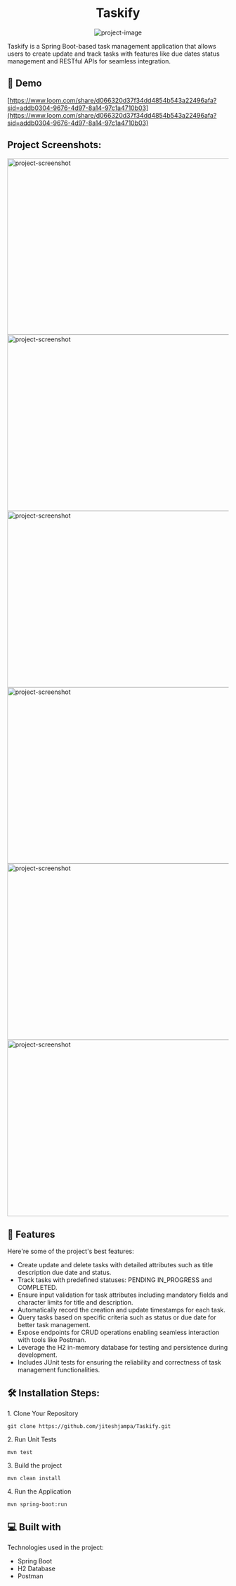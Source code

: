 <h1 align="center" id="title">Taskify</h1>

<p align="center"><img src="https://socialify.git.ci/jiteshjampa/Taskify/image?language=1&amp;name=1&amp;owner=1&amp;pattern=Solid&amp;theme=Dark" alt="project-image"></p>

<p id="description">Taskify is a Spring Boot-based task management application that allows users to create update and track tasks with features like due dates status management and RESTful APIs for seamless integration.</p>

<h2>🚀 Demo</h2>

[https://www.loom.com/share/d066320d37f34dd4854b543a22496afa?sid=addb0304-9676-4d97-8a14-97c1a4710b03](https://www.loom.com/share/d066320d37f34dd4854b543a22496afa?sid=addb0304-9676-4d97-8a14-97c1a4710b03)

<h2>Project Screenshots:</h2>

<img src="https://snipboard.io/3UYe8l.jpg" alt="project-screenshot" width="700" height="400/">

<img src="https://snipboard.io/RYPt4D.jpg" alt="project-screenshot" width="700" height="400/">

<img src="https://snipboard.io/JTrxUW.jpg" alt="project-screenshot" width="700" height="400/">

<img src="https://snipboard.io/z5DVuY.jpg" alt="project-screenshot" width="700" height="400/">

<img src="https://snipboard.io/T6WYNa.jpg" alt="project-screenshot" width="700" height="400/">

<img src="https://snipboard.io/OoU50V.jpg" alt="project-screenshot" width="700" height="400/">

  
  
<h2>🧐 Features</h2>

Here're some of the project's best features:

*   Create update and delete tasks with detailed attributes such as title description due date and status.
*   Track tasks with predefined statuses: PENDING IN\_PROGRESS and COMPLETED.
*   Ensure input validation for task attributes including mandatory fields and character limits for title and description.
*   Automatically record the creation and update timestamps for each task.
*   Query tasks based on specific criteria such as status or due date for better task management.
*   Expose endpoints for CRUD operations enabling seamless interaction with tools like Postman.
*   Leverage the H2 in-memory database for testing and persistence during development.
*   Includes JUnit tests for ensuring the reliability and correctness of task management functionalities.

<h2>🛠️ Installation Steps:</h2>

<p>1. Clone Your Repository</p>

```
git clone https://github.com/jiteshjampa/Taskify.git
```

<p>2. Run Unit Tests</p>

```
mvn test
```

<p>3. Build the project</p>

```
mvn clean install
```

<p>4. Run the Application</p>

```
mvn spring-boot:run
```

  
  
<h2>💻 Built with</h2>

Technologies used in the project:

*   Spring Boot
*   H2 Database
*   Postman
